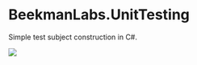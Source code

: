 # BeekmanLabs.UnitTesting
Simple test subject construction in C#.

<a href="https://ci.appveyor.com/project/ethanhann/beekmanlabs/branch/master">
    <img src="https://ci.appveyor.com/api/projects/status/github/BeekmanLabs/BeekmanLabs.UnitTesting?branch=master&svg=true">
</a>
